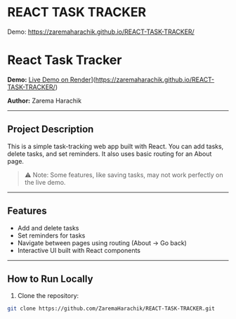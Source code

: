 # REACT TASK TRACKER

Demo: https://zaremaharachik.github.io/REACT-TASK-TRACKER/

# React Task Tracker

**Demo:** [Live Demo on Render]([)](https://zaremaharachik.github.io/REACT-TASK-TRACKER/)

**Author:** Zarema Harachik

---

## Project Description
This is a simple task-tracking web app built with React. You can add tasks, delete tasks, and set reminders. It also uses basic routing for an About page.

> ⚠️ Note: Some features, like saving tasks, may not work perfectly on the live demo.

---

## Features
- Add and delete tasks
- Set reminders for tasks
- Navigate between pages using routing (About → Go back)
- Interactive UI built with React components

---

## How to Run Locally
1. Clone the repository:
```bash
git clone https://github.com/ZaremaHarachik/REACT-TASK-TRACKER.git

